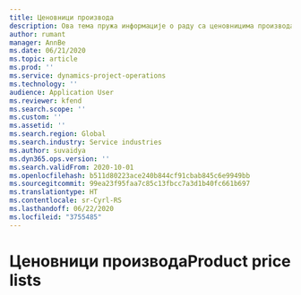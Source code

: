 ```yaml
---
title: Ценовници производа
description: Ова тема пружа информације о раду са ценовницима производа у услузи Project operations.
author: rumant
manager: AnnBe
ms.date: 06/21/2020
ms.topic: article
ms.prod: ''
ms.service: dynamics-project-operations
ms.technology: ''
audience: Application User
ms.reviewer: kfend
ms.search.scope: ''
ms.custom: ''
ms.assetid: ''
ms.search.region: Global
ms.search.industry: Service industries
ms.author: suvaidya
ms.dyn365.ops.version: ''
ms.search.validFrom: 2020-10-01
ms.openlocfilehash: b511d80223ace240b844cf91cbab845c6e9949bb
ms.sourcegitcommit: 99ea23f95faa7c85c13fbcc7a3d1b40fc661b697
ms.translationtype: HT
ms.contentlocale: sr-Cyrl-RS
ms.lasthandoff: 06/22/2020
ms.locfileid: "3755485"
---
```

# <a name="product-price-lists"></a><span data-ttu-id="eb2dd-103">Ценовници производа</span><span class="sxs-lookup"><span data-stu-id="eb2dd-103">Product price lists</span></span>
